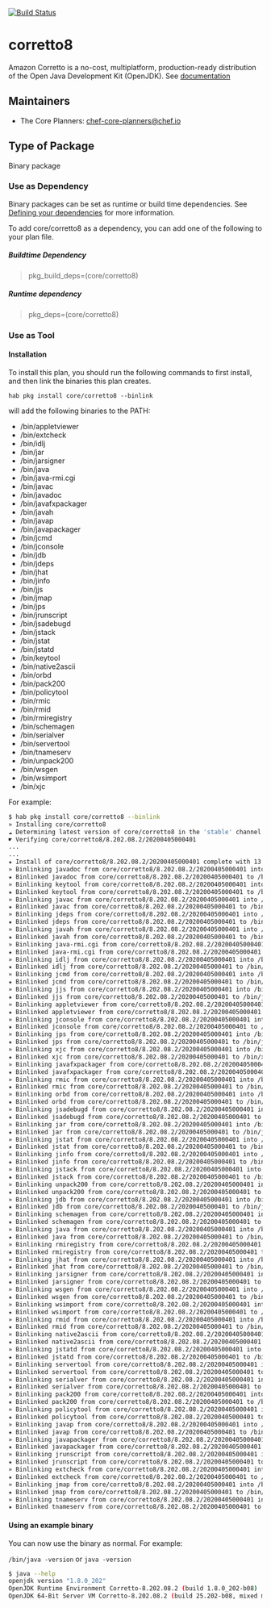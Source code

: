 [![Build Status](https://dev.azure.com/chefcorp-partnerengineering/Chef%20Base%20Plans/_apis/build/status/chef-base-plans.corretto8?branchName=master)](https://dev.azure.com/chefcorp-partnerengineering/Chef%20Base%20Plans/_build/latest?definitionId=202&branchName=master)

# corretto8

Amazon Corretto is a no-cost, multiplatform, production-ready distribution of the Open Java Development Kit (OpenJDK).  See [documentation](https://docs.aws.amazon.com/corretto/)

## Maintainers

* The Core Planners: <chef-core-planners@chef.io>

## Type of Package

Binary package

### Use as Dependency

Binary packages can be set as runtime or build time dependencies. See [Defining your dependencies](https://www.habitat.sh/docs/developing-packages/developing-packages/#sts=Define%20Your%20Dependencies) for more information.

To add core/corretto8 as a dependency, you can add one of the following to your plan file.

##### Buildtime Dependency

> pkg_build_deps=(core/corretto8)

##### Runtime dependency

> pkg_deps=(core/corretto8)

### Use as Tool

#### Installation

To install this plan, you should run the following commands to first install, and then link the binaries this plan creates.

``hab pkg install core/corretto8 --binlink``

will add the following binaries to the PATH:

* /bin/appletviewer
* /bin/extcheck
* /bin/idlj
* /bin/jar
* /bin/jarsigner
* /bin/java
* /bin/java-rmi.cgi
* /bin/javac
* /bin/javadoc
* /bin/javafxpackager
* /bin/javah
* /bin/javap
* /bin/javapackager
* /bin/jcmd
* /bin/jconsole
* /bin/jdb
* /bin/jdeps
* /bin/jhat
* /bin/jinfo
* /bin/jjs
* /bin/jmap
* /bin/jps
* /bin/jrunscript
* /bin/jsadebugd
* /bin/jstack
* /bin/jstat
* /bin/jstatd
* /bin/keytool
* /bin/native2ascii
* /bin/orbd
* /bin/pack200
* /bin/policytool
* /bin/rmic
* /bin/rmid
* /bin/rmiregistry
* /bin/schemagen
* /bin/serialver
* /bin/servertool
* /bin/tnameserv
* /bin/unpack200
* /bin/wsgen
* /bin/wsimport
* /bin/xjc

For example:

```bash
$ hab pkg install core/corretto8 --binlink
» Installing core/corretto8
☁ Determining latest version of core/corretto8 in the 'stable' channel
☛ Verifying core/corretto8/8.202.08.2/20200405000401
...
...
★ Install of core/corretto8/8.202.08.2/20200405000401 complete with 13 new packages installed.
» Binlinking javadoc from core/corretto8/8.202.08.2/20200405000401 into /bin
★ Binlinked javadoc from core/corretto8/8.202.08.2/20200405000401 to /bin/javadoc
» Binlinking keytool from core/corretto8/8.202.08.2/20200405000401 into /bin
★ Binlinked keytool from core/corretto8/8.202.08.2/20200405000401 to /bin/keytool
» Binlinking javac from core/corretto8/8.202.08.2/20200405000401 into /bin
★ Binlinked javac from core/corretto8/8.202.08.2/20200405000401 to /bin/javac
» Binlinking jdeps from core/corretto8/8.202.08.2/20200405000401 into /bin
★ Binlinked jdeps from core/corretto8/8.202.08.2/20200405000401 to /bin/jdeps
» Binlinking javah from core/corretto8/8.202.08.2/20200405000401 into /bin
★ Binlinked javah from core/corretto8/8.202.08.2/20200405000401 to /bin/javah
» Binlinking java-rmi.cgi from core/corretto8/8.202.08.2/20200405000401 into /bin
★ Binlinked java-rmi.cgi from core/corretto8/8.202.08.2/20200405000401 to /bin/java-rmi.cgi
» Binlinking idlj from core/corretto8/8.202.08.2/20200405000401 into /bin
★ Binlinked idlj from core/corretto8/8.202.08.2/20200405000401 to /bin/idlj
» Binlinking jcmd from core/corretto8/8.202.08.2/20200405000401 into /bin
★ Binlinked jcmd from core/corretto8/8.202.08.2/20200405000401 to /bin/jcmd
» Binlinking jjs from core/corretto8/8.202.08.2/20200405000401 into /bin
★ Binlinked jjs from core/corretto8/8.202.08.2/20200405000401 to /bin/jjs
» Binlinking appletviewer from core/corretto8/8.202.08.2/20200405000401 into /bin
★ Binlinked appletviewer from core/corretto8/8.202.08.2/20200405000401 to /bin/appletviewer
» Binlinking jconsole from core/corretto8/8.202.08.2/20200405000401 into /bin
★ Binlinked jconsole from core/corretto8/8.202.08.2/20200405000401 to /bin/jconsole
» Binlinking jps from core/corretto8/8.202.08.2/20200405000401 into /bin
★ Binlinked jps from core/corretto8/8.202.08.2/20200405000401 to /bin/jps
» Binlinking xjc from core/corretto8/8.202.08.2/20200405000401 into /bin
★ Binlinked xjc from core/corretto8/8.202.08.2/20200405000401 to /bin/xjc
» Binlinking javafxpackager from core/corretto8/8.202.08.2/20200405000401 into /bin
★ Binlinked javafxpackager from core/corretto8/8.202.08.2/20200405000401 to /bin/javafxpackager
» Binlinking rmic from core/corretto8/8.202.08.2/20200405000401 into /bin
★ Binlinked rmic from core/corretto8/8.202.08.2/20200405000401 to /bin/rmic
» Binlinking orbd from core/corretto8/8.202.08.2/20200405000401 into /bin
★ Binlinked orbd from core/corretto8/8.202.08.2/20200405000401 to /bin/orbd
» Binlinking jsadebugd from core/corretto8/8.202.08.2/20200405000401 into /bin
★ Binlinked jsadebugd from core/corretto8/8.202.08.2/20200405000401 to /bin/jsadebugd
» Binlinking jar from core/corretto8/8.202.08.2/20200405000401 into /bin
★ Binlinked jar from core/corretto8/8.202.08.2/20200405000401 to /bin/jar
» Binlinking jstat from core/corretto8/8.202.08.2/20200405000401 into /bin
★ Binlinked jstat from core/corretto8/8.202.08.2/20200405000401 to /bin/jstat
» Binlinking jinfo from core/corretto8/8.202.08.2/20200405000401 into /bin
★ Binlinked jinfo from core/corretto8/8.202.08.2/20200405000401 to /bin/jinfo
» Binlinking jstack from core/corretto8/8.202.08.2/20200405000401 into /bin
★ Binlinked jstack from core/corretto8/8.202.08.2/20200405000401 to /bin/jstack
» Binlinking unpack200 from core/corretto8/8.202.08.2/20200405000401 into /bin
★ Binlinked unpack200 from core/corretto8/8.202.08.2/20200405000401 to /bin/unpack200
» Binlinking jdb from core/corretto8/8.202.08.2/20200405000401 into /bin
★ Binlinked jdb from core/corretto8/8.202.08.2/20200405000401 to /bin/jdb
» Binlinking schemagen from core/corretto8/8.202.08.2/20200405000401 into /bin
★ Binlinked schemagen from core/corretto8/8.202.08.2/20200405000401 to /bin/schemagen
» Binlinking java from core/corretto8/8.202.08.2/20200405000401 into /bin
★ Binlinked java from core/corretto8/8.202.08.2/20200405000401 to /bin/java
» Binlinking rmiregistry from core/corretto8/8.202.08.2/20200405000401 into /bin
★ Binlinked rmiregistry from core/corretto8/8.202.08.2/20200405000401 to /bin/rmiregistry
» Binlinking jhat from core/corretto8/8.202.08.2/20200405000401 into /bin
★ Binlinked jhat from core/corretto8/8.202.08.2/20200405000401 to /bin/jhat
» Binlinking jarsigner from core/corretto8/8.202.08.2/20200405000401 into /bin
★ Binlinked jarsigner from core/corretto8/8.202.08.2/20200405000401 to /bin/jarsigner
» Binlinking wsgen from core/corretto8/8.202.08.2/20200405000401 into /bin
★ Binlinked wsgen from core/corretto8/8.202.08.2/20200405000401 to /bin/wsgen
» Binlinking wsimport from core/corretto8/8.202.08.2/20200405000401 into /bin
★ Binlinked wsimport from core/corretto8/8.202.08.2/20200405000401 to /bin/wsimport
» Binlinking rmid from core/corretto8/8.202.08.2/20200405000401 into /bin
★ Binlinked rmid from core/corretto8/8.202.08.2/20200405000401 to /bin/rmid
» Binlinking native2ascii from core/corretto8/8.202.08.2/20200405000401 into /bin
★ Binlinked native2ascii from core/corretto8/8.202.08.2/20200405000401 to /bin/native2ascii
» Binlinking jstatd from core/corretto8/8.202.08.2/20200405000401 into /bin
★ Binlinked jstatd from core/corretto8/8.202.08.2/20200405000401 to /bin/jstatd
» Binlinking servertool from core/corretto8/8.202.08.2/20200405000401 into /bin
★ Binlinked servertool from core/corretto8/8.202.08.2/20200405000401 to /bin/servertool
» Binlinking serialver from core/corretto8/8.202.08.2/20200405000401 into /bin
★ Binlinked serialver from core/corretto8/8.202.08.2/20200405000401 to /bin/serialver
» Binlinking pack200 from core/corretto8/8.202.08.2/20200405000401 into /bin
★ Binlinked pack200 from core/corretto8/8.202.08.2/20200405000401 to /bin/pack200
» Binlinking policytool from core/corretto8/8.202.08.2/20200405000401 into /bin
★ Binlinked policytool from core/corretto8/8.202.08.2/20200405000401 to /bin/policytool
» Binlinking javap from core/corretto8/8.202.08.2/20200405000401 into /bin
★ Binlinked javap from core/corretto8/8.202.08.2/20200405000401 to /bin/javap
» Binlinking javapackager from core/corretto8/8.202.08.2/20200405000401 into /bin
★ Binlinked javapackager from core/corretto8/8.202.08.2/20200405000401 to /bin/javapackager
» Binlinking jrunscript from core/corretto8/8.202.08.2/20200405000401 into /bin
★ Binlinked jrunscript from core/corretto8/8.202.08.2/20200405000401 to /bin/jrunscript
» Binlinking extcheck from core/corretto8/8.202.08.2/20200405000401 into /bin
★ Binlinked extcheck from core/corretto8/8.202.08.2/20200405000401 to /bin/extcheck
» Binlinking jmap from core/corretto8/8.202.08.2/20200405000401 into /bin
★ Binlinked jmap from core/corretto8/8.202.08.2/20200405000401 to /bin/jmap
» Binlinking tnameserv from core/corretto8/8.202.08.2/20200405000401 into /bin
★ Binlinked tnameserv from core/corretto8/8.202.08.2/20200405000401 to /bin/tnameserv
```

#### Using an example binary

You can now use the binary as normal.  For example:

``/bin/java -version`` or ``java -version``

```bash
$ java --help
openjdk version "1.8.0_202"
OpenJDK Runtime Environment Corretto-8.202.08.2 (build 1.8.0_202-b08)
OpenJDK 64-Bit Server VM Corretto-8.202.08.2 (build 25.202-b08, mixed mode)
```
